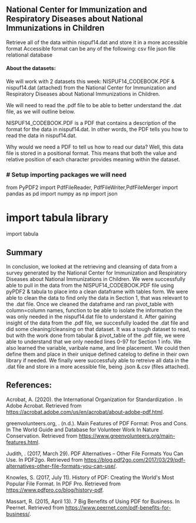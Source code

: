 ##  National Center for Immunization and Respiratory Diseases about National Immunizations in Children
Retrieve all of the data within nispuf14.dat and store it in a more accessible format
Accessible format can be any of the following:
csv file
json file
relational database
#### About the datasets:
We will work with 2 datasets this week: NISPUF14_CODEBOOK.PDF & nispuf14.dat (attached) from the National Center for Immunization and Respiratory Diseases about National Immunizations in Children.

We will need to read the .pdf file to be able to better understand the .dat file, as we will outline below.

NISPUF14_CODEBOOK.PDF is a PDF that contains a description of the format for the data in nispuf14.dat. In other words, the PDF tells you how to read the data in nispuf14.dat.

Why would we need a PDF to tell us how to read our data? Well, this data file is stored in a positional format. This means that both the value and relative position of each character provides meaning within the dataset.
### # Setup importing packages we will need
from PyPDF2 import PdfFileReader, PdfFileWriter,PdfFileMerger
import pandas as pd
import numpy as np
import json
# import tabula library
import tabula

## Summary

In conclusion, we looked at the  retrieving and cleansing of data from a survey generated by the National Center for Immunization and Respiratory Diseases about National Immunizations in Children. We were successfully able to pull in the data from the NISPUF14_CODEBOOK.PDF file using pyPDF2 & tabula to place into a clean dataframe with tables form. We were able to clean the data to find only the data in Section 1, that was relevant to the .dat file. Once we cleaned the dataframe and ran pivot_table with column=column names, function to be able to isolate the information the was only needed in the nispuf14.dat file to understand it. After gaining insight of the data from the .pdf file, we succesfully loaded the .dat file and did some cleaning/cleansing on that dataset. It was a tough dataset to read, but with the work done from tabular & pivot_table of the .pdf file, we were able to understand that we only needed lines 0-97 for Section 1 info. We also learned the variable, varibale name, and line placement. We could then define them and place in their unique defined catelog to define in their own library if needed. We finally were successfuly able to retreive all data in the .dat file and store in a more acessible file, being .json &.csv (files attached).

## References:

Acrobat, A. (2020). the International Organization for Standardization . In Adobe Acrobat. Retrieved from https://acrobat.adobe.com/us/en/acrobat/about-adobe-pdf.html.

 

greenvolunteers.org, . (n.d.). Main Features of PDF Format: Pros and Cons. In The World Guide and Database for Volunteer Work In Nature Conservation. Retrieved from https://www.greenvolunteers.org/main-features.html.

 

Judith, . (2017, March 29). PDF Alternatives – Other File Formats You Can Use. In PDF2go. Retrieved from https://blog.pdf2go.com/2017/03/29/pdf-alternatives-other-file-formats-you-can-use/.

 

Knowles, S. (2017, July 11). History of PDF: Creating the World's Most Popular File Format. In PDF Pro. Retrieved from https://www.pdfpro.co/blog/history-pdf.

 

Massart, R. (2015, April 13). 7 Big Benefits of Using PDF for Business. In Peernet. Retrieved from https://www.peernet.com/pdf-benefits-for-business/.


